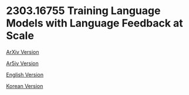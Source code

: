 # 2303.16755 Training Language Models with Language Feedback at Scale

[ArXiv Version](https://arxiv.org/abs/2303.16755)

[Ar5iv Version](https://ar5iv.org/abs/2303.16755)

[English Version](https://raw.githack.com/kh-kim/arxiv-translator/master/papers/2303.16755/paper.en.html)

[Korean Version](https://raw.githack.com/kh-kim/arxiv-translator/master/papers/2303.16755/paper.ko.html)